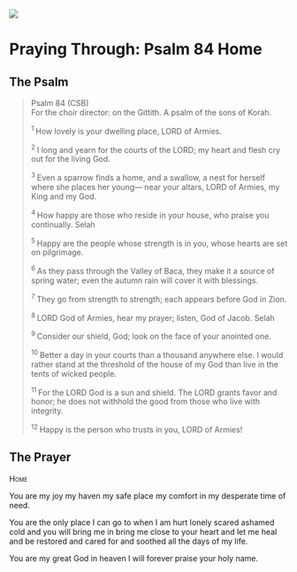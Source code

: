 <img class="intro-left" style="margin-top:10px" src="/images/art-paris-psalter.jpg">

# Praying Through: Psalm 84 Home

<p style="clear:both;">

## The Psalm

>Psalm 84 (CSB)  
>For the choir director: on the Gittith. A psalm of the sons of Korah. 
>
><sup> 1 </sup> How lovely is your dwelling place, LORD of Armies. 
>
><sup> 2 </sup> I long and yearn for the courts of the LORD; my heart and flesh cry out for the living God. 
>
><sup> 3 </sup> Even a sparrow finds a home, and a swallow, a nest for herself where she places her young— near your altars, LORD of Armies, my King and my God. 
>
><sup> 4 </sup> How happy are those who reside in your house, who praise you continually. Selah 
>
><sup> 5 </sup> Happy are the people whose strength is in you, whose hearts are set on pilgrimage. 
>
><sup> 6 </sup> As they pass through the Valley of Baca, they make it a source of spring water; even the autumn rain will cover it with blessings. 
>
><sup> 7 </sup> They go from strength to strength; each appears before God in Zion. 
>
><sup> 8 </sup> LORD God of Armies, hear my prayer; listen, God of Jacob. Selah 
>
><sup> 9 </sup> Consider our shield, God; look on the face of your anointed one. 
>
><sup> 10 </sup> Better a day in your courts than a thousand anywhere else. I would rather stand at the threshold of the house of my God than live in the tents of wicked people. 
>
><sup> 11 </sup> For the LORD God is a sun and shield. The LORD grants favor and honor; he does not withhold the good from those who live with integrity. 
>
><sup> 12 </sup> Happy is the person who trusts in you, LORD of Armies!

## The Prayer

<div style="font-variant: small-caps;">
Home
</div>


You are my joy
  my haven
  my safe place
  my comfort in my desperate time of need.

You are the only place
  I can go to
  when I am hurt
  lonely
  scared
  ashamed
  cold
  and you will bring me in
  bring me close to your heart
  and let me heal and be restored
  and cared for and soothed
  all the days of my life.

You are my great God in heaven
  I will forever praise your holy name.
